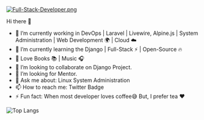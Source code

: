 
[![Full-Stack-Developer.png](https://i.postimg.cc/PxBrZPgf/Full-Stack-Developer.png)](https://postimg.cc/7GnkrYPj)

Hi there 👋
- 🔭 I’m currently working in DevOps | Laravel | Livewire, Alpine.js | System Administration | Web Development 🌍 | Cloud ☁️
- 🌱 I’m currently learning the Django | Full-Stack ⚡ | Open-Source 🔥
- 💝 Love Books 📚 | Music 🎧
- 👯 I’m looking to collaborate on Django Project.
- 🤔 I’m looking for Mentor.
- 💬 Ask me about: Linux System Administration
- 📫 How to reach me: Twitter Badge
- ⚡ Fun fact: When most developer loves coffee:sweat_smile: But, I prefer tea :heart:

![Top Langs](https://github-readme-stats.vercel.app/api/top-langs/?username=miraz66&layout=compact) 


